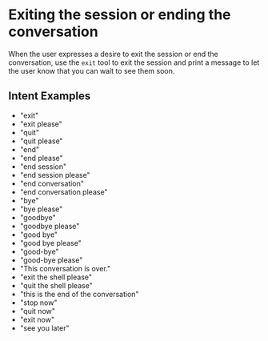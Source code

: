 # Exiting the session or ending the conversation

When the user expresses a desire to exit the session or end the conversation, use the `exit` tool to exit the session and print a message to let the user know that you can wait to see them soon.

## Intent Examples

- "exit"
- "exit please"
- "quit"
- "quit please"
- "end"
- "end please"
- "end session"
- "end session please"
- "end conversation"
- "end conversation please"
- "bye"
- "bye please"
- "goodbye"
- "goodbye please"
- "good bye"
- "good bye please"
- "good-bye"
- "good-bye please"
- "This conversation is over."
- "exit the shell please"
- "quit the shell please"
- "this is the end of the conversation"
- "stop now"
- "quit now"
- "exit now"
- "see you later"
